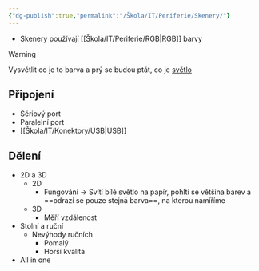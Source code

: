 ```yaml
---
{"dg-publish":true,"permalink":"/Škola/IT/Periferie/Skenery/"}
---
```


- Skenery používají [[Škola/IT/Periferie/RGB\|RGB]] barvy

>[!Warning]
>  Vysvětlit co je to barva a prý se budou ptát, co je [světlo](Světlo.md)

## Připojení
- Sériový port
- Paralelní port
- [[Škola/IT/Konektory/USB\|USB]]

## Dělení
- 2D a 3D
	- 2D
		- Fungování -> Svítí bílé světlo na papír, pohltí se většina barev a ==odrazí se pouze stejná barva==, na kterou namíříme
	- 3D
		- Měří vzdálenost
- Stolní a ruční
	- Nevýhody ručních
		- Pomalý
		- Horší kvalita
- All in one